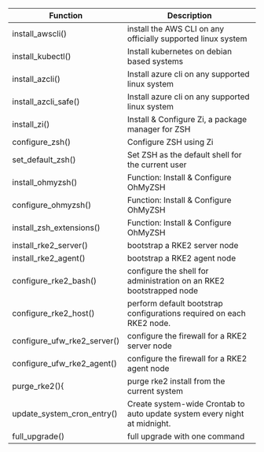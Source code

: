 | Function | Description |
|---|---|
| install_awscli() | install the AWS CLI on any officially supported linux system |
| install_kubectl() | Install kubernetes on debian based systems |
| install_azcli() | Install azure cli on any supported linux system |
| install_azcli_safe() | Install azure cli on any supported linux system |
| install_zi() | Install & Configure Zi, a package manager for ZSH |
| configure_zsh() | Configure ZSH using Zi |
| set_default_zsh() | Set ZSH as the default shell for the current user |
| install_ohmyzsh() | Function: Install & Configure OhMyZSH |
| configure_ohmyzsh() | Function: Install & Configure OhMyZSH |
| install_zsh_extensions() | Function: Install & Configure OhMyZSH |
| install_rke2_server() | bootstrap a RKE2 server node |
| install_rke2_agent() | bootstrap a RKE2 agent node |
| configure_rke2_bash() | configure the shell for administration on an RKE2 bootstrapped node |
| configure_rke2_host() | perform default bootstrap configurations required on each RKE2 node. |
| configure_ufw_rke2_server() | configure the firewall for a RKE2 server node |
| configure_ufw_rke2_agent() | configure the firewall for a RKE2 agent node |
| purge_rke2(){ | purge rke2 install from the current system |
| update_system_cron_entry() | Create system-wide Crontab to auto update system every night at midnight. |
| full_upgrade() | full upgrade with one command |
